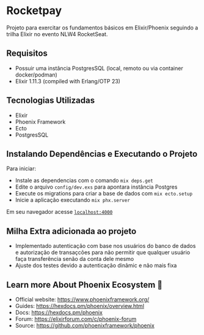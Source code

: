 # Rocketpay

Projeto para exercitar os fundamentos básicos em Elixir/Phoenix seguindo a trilha Elixir no evento NLW4 RocketSeat.

## Requisitos
 - Possuir uma instância PostgresSQL (local, remoto ou via container docker/podman)
 - Elixir 1.11.3 (compiled with Erlang/OTP 23) 

## Tecnologias Utilizadas
- Elixir
- Phoenix Framework 
- Ecto
- PostgresSQL

## Instalando Dependências e Executando o Projeto
Para iniciar:
- Instale as dependencias com o comando `mix deps.get`
- Edite o arquivo `config/dev.exs` para apontara instância Postgres
- Execute os migrations para criar a base de dados com `mix ecto.setup`
- Inicie a aplicação executando `mix phx.server`

Em seu navegador acesse [`localhost:4000`](http://localhost:4000)

## Milha Extra adicionada ao projeto
 - Implementado autenticação com base nos usuários do banco de dados e autorização de transaçcões para não permitir que qualquer usuário faça transferência senão da conta dele mesmo
 - Ajuste dos testes devido a autenticação dinâmic e não mais fixa

## Learn more About Phoenix Ecosystem 🥰 

  * Official website: https://www.phoenixframework.org/
  * Guides: https://hexdocs.pm/phoenix/overview.html
  * Docs: https://hexdocs.pm/phoenix
  * Forum: https://elixirforum.com/c/phoenix-forum
  * Source: https://github.com/phoenixframework/phoenix
